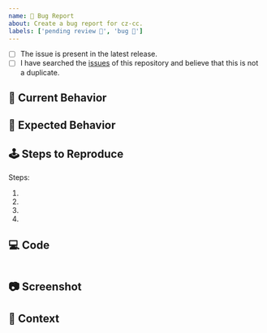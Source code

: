 ```yaml
---
name: 🐛 Bug Report
about: Create a bug report for cz-cc.
labels: ['pending review 👀', 'bug 🐛']
---
```


<!-- Provide a general summary of the issue in the Title above -->

<!-- Checked checkbox should look like this: [x] -->

- [ ] The issue is present in the latest release.
- [ ] I have searched the [issues](https://github.com/Lchemist/cz-cc/issues) of this repository and believe that this is not a duplicate.

## 🙁 Current Behavior

<!-- Describe what happens instead of the expected behavior. -->

## 🤔 Expected Behavior

<!-- Describe what should happen. -->

## 🕹 Steps to Reproduce

<!-- Provide an unambiguous set of steps to reproduce this bug. -->

Steps:

1.
2.
3.
4.

## 💻 Code

<!-- Post the relevant code sample here. -->

```bash
```

## 📷 Screenshot

<!-- If applicable, add screenshots to help explain your problem. -->

## 🔦 Context

<!-- Add any other context about the problem here. -->
